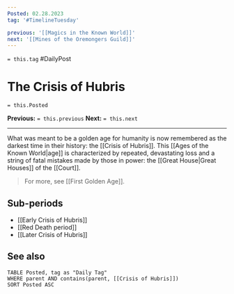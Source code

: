```yaml
---
Posted: 02.28.2023
tag: '#TimelineTuesday'

previous: '[[Magics in the Known World]]'
next: '[[Mines of the Oremongers Guild]]'
---
```

`= this.tag` #DailyPost
# The Crisis of Hubris
`= this.Posted`

**Previous:** `= this.previous`
**Next:** `= this.next`

---

What was meant to be a golden age for humanity is now remembered as the darkest time in their history: the [[Crisis of Hubris]]. This [[Ages of the Known World|age]] is characterized by repeated, devastating loss and a string of fatal mistakes made by those in power: the [[Great House|Great Houses]] of the [[Court]].

> For more, see [[First Golden Age]].

## Sub-periods
- [[Early Crisis of Hubris]]
- [[Red Death period]]
- [[Later Crisis of Hubris]]

## See also
```dataview
TABLE Posted, tag as "Daily Tag"
WHERE parent AND contains(parent, [[Crisis of Hubris]])
SORT Posted ASC
```
